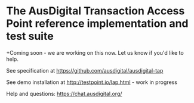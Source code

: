# The AusDigital Transaction Access Point reference implementation and test suite

+Coming soon - we are working on this now.  Let us know if you'd like to help.

See specification at https://github.com/ausdigital/ausdigital-tap

See demo installation at http://testpoint.io/lap.html - work in progress

Help and questions: https://chat.ausdigital.org/
